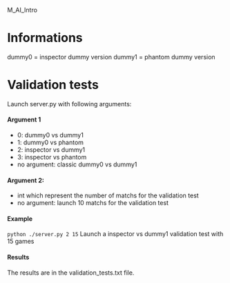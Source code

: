 M_AI_Intro

# Informations

dummy0 = inspector dummy version
dummy1 = phantom dummy version

# Validation tests
Launch server.py with following arguments:<br>
#### Argument 1
- 0: dummy0 vs dummy1
- 1: dummy0 vs phantom
- 2: inspector vs dummy1
- 3: inspector vs phantom
- no argument: classic dummy0 vs dummy1
#### Argument 2:
- int which represent the number of matchs for the validation test
- no argument: launch 10 matchs for the validation test
#### Example
`python ./server.py 2 15` Launch a inspector vs dummy1 validation test with 15 games<br>
#### Results
The results are in the validation_tests.txt file.
